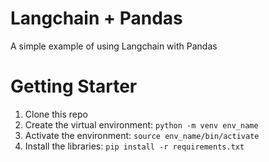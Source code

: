 # Langchain + Pandas

A simple example of using Langchain with Pandas

# Getting Starter
1. Clone this repo
2. Create the virtual environment: `python -m venv env_name`
3. Activate the environment: `source env_name/bin/activate`
4. Install the libraries: `pip install -r requirements.txt`
